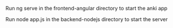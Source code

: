 Run ng serve in the frontend-angular directory to start the anki app

Run node app.js in the backend-nodejs directory to start the server
